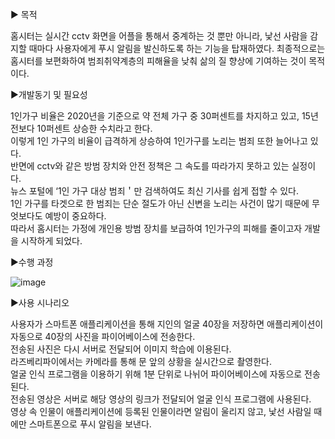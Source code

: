 ▶ 목적

홈시터는 실시간 cctv 화면을 어플을 통해서 중계하는 것 뿐만 아니라, 낯선 사람을 감지할 때마다 사용자에게 푸시 알림을 발신하도록 하는 기능을 탑재하였다.
최종적으로는 홈시터를 보편화하여 범죄취약계층의 피해율을 낮춰 삶의 질 향상에 기여하는 것이 목적이다.

▶개발동기 및 필요성

1인가구 비율은 2020년을 기준으로 약 전체 가구 중 30퍼센트를 차지하고 있고, 15년 전보다 10퍼센트 상승한 수치라고 한다.   
이렇게 1인 가구의 비율이 급격하게 상승하여 1인가구를 노리는 범죄 또한 늘어나고 있다.   
반면에 cctv와 같은 방범 장치와 안전 정책은 그 속도를 따라가지 못하고 있는 실정이다.   
뉴스 포털에 ‘1인 가구 대상 범죄＇만 검색하여도 최신 기사를 쉽게 접할 수 있다.   
1인 가구를 타겟으로 한 범죄는 단순 절도가 아닌 신변을 노리는 사건이 많기 때문에 무엇보다도 예방이 중요하다.   
따라서 홈시터는 가정에 개인용 방범 장치를 보급하여 1인가구의 피해를 줄이고자 개발을 시작하게 되었다.   

▶수행 과정

![image](https://user-images.githubusercontent.com/67420026/164282618-2f622dee-e8ad-44f8-b9af-66acb127c024.png)

▶사용 시나리오

사용자가 스마트폰 애플리케이션을 통해 지인의 얼굴 40장을 저장하면 애플리케이션이 자동으로 40장의 사진을 파이어베이스에 전송한다.   
전송된 사진은 다시 서버로 전달되어 이미지 학습에 이용된다.   
라즈베리파이에서는 카메라를 통해 문 앞의 상황을 실시간으로 촬영한다.   
얼굴 인식 프로그램을 이용하기 위해 1분 단위로 나뉘어 파이어베이스에 자동으로 전송된다.   
전송된 영상은 서버로 해당 영상의 링크가 전달되어 얼굴 인식 프로그램에 사용된다.   
영상 속 인물이 애플리케이션에 등록된 인물이라면 알림이 울리지 않고, 낯선 사람일 때에만 스마트폰으로 푸시 알림을 보낸다.
